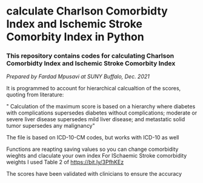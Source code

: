 # calculate Charlson Comorbidty Index and Ischemic Stroke Comorbity Index in Python
### This repository contains codes for calculating Charlson Comorbidty Index and Ischemic Stroke Comorbity Index

*Prepared by Fardad Mpusavi at SUNY Buffalo, Dec. 2021*

It is programmed to account for hierarchical calcualtion of the scores, quoting from literature:

" Calculation of the maximum score is based on a hierarchy where diabetes with complications supersedes diabetes without complications; moderate or severe liver disease supersedes mild liver disease; and metastatic solid tumor supersedes any malignancy"

The file is based on ICD-10-CM codes, but works with ICD-10 as well

Functions are reapting saving values so you can change comorbidity wieghts  and claculate your own index
For ISchaemic Stroke comorbidity weights I used Table 2 of https://bit.ly/3PfhKEz 

The scores have been validated with clinicians to ensure the accuracy

###

